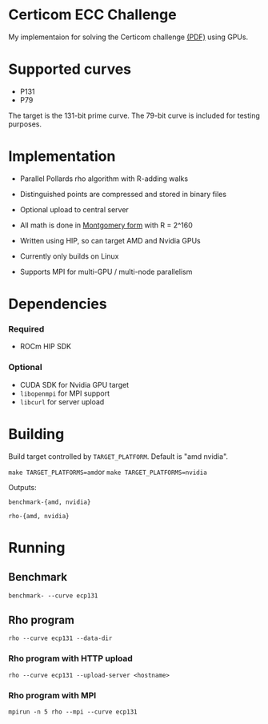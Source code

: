# Certicom ECC Challenge

  

My implementaion for solving the Certicom challenge [(PDF)](https://github.com/brichard19/certicom-challenge/blob/main/docs/challenge-2009.pdf  "Certicom challenge") using GPUs.

  

# Supported curves
- P131
- P79

The target is the 131-bit prime curve. The 79-bit curve is included for testing purposes.

  

# Implementation

- Parallel Pollards rho algorithm with R-adding walks

- Distinguished points are compressed and stored in binary files
- Optional upload to central server

- All math is done in [Montgomery form](https://en.wikipedia.org/wiki/Montgomery_modular_multiplication  "Montgomery form") with R = 2^160

- Written using HIP, so can target AMD and Nvidia GPUs

- Currently only builds on Linux

- Supports MPI for multi-GPU / multi-node parallelism

# Dependencies

### Required
* ROCm HIP SDK
### Optional 
* CUDA SDK for Nvidia GPU target
* `libopenmpi` for MPI support
* `libcurl` for server upload 
  
# Building

  Build target controlled by `TARGET_PLATFORM`. Default is "amd nvidia". 

`make TARGET_PLATFORMS=amd`or `make TARGET_PLATFORMS=nvidia`

Outputs:

`benchmark-{amd, nvidia}`

`rho-{amd, nvidia}`

# Running

## Benchmark

`benchmark- --curve ecp131`

  

## Rho program

  

`rho --curve ecp131 --data-dir `

  

### Rho program with HTTP upload

  

`rho --curve ecp131 --upload-server <hostname>`

  

### Rho program with MPI

  

`mpirun -n 5 rho --mpi --curve ecp131`